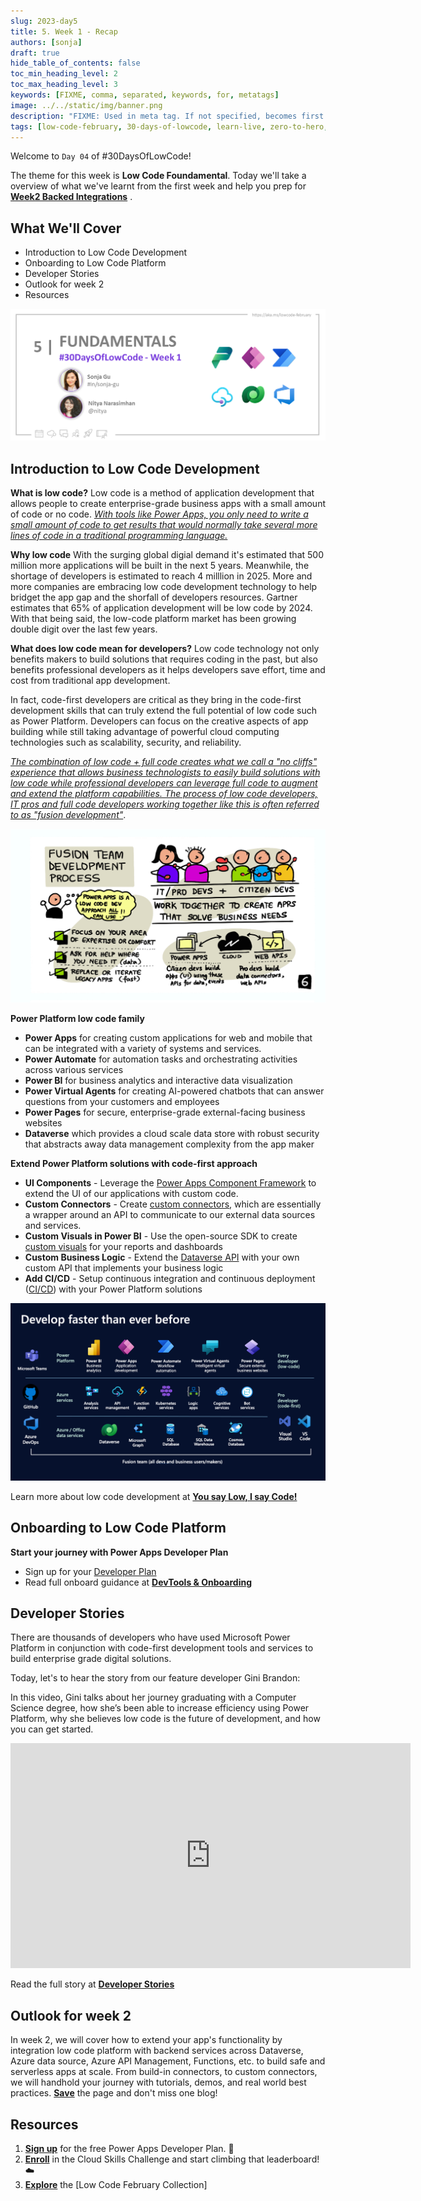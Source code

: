 ```yaml
---
slug: 2023-day5
title: 5. Week 1 - Recap
authors: [sonja]
draft: true
hide_table_of_contents: false
toc_min_heading_level: 2
toc_max_heading_level: 3
keywords: [FIXME, comma, separated, keywords, for, metatags]
image: ../../static/img/banner.png
description: "FIXME: Used in meta tag. If not specified, becomes first line of Markdown" 
tags: [low-code-february, 30-days-of-lowcode, learn-live, zero-to-hero, ask-the-expert,fusion-teams, power-platform]
---
```


<head>
  <meta name="twitter:url" 
    content="https://microsoft.github.io/Low-Code/blog/slug-FIXME" />
  <meta name="twitter:title" 
    content="FIXME: Title Of Post" />
  <meta name="twitter:description" 
    content="FIXME: Post Description" />
  <meta name="twitter:image" 
    content="FIXME: Post Image" />
  <meta name="twitter:card" content="summary_large_image" />
  <meta name="twitter:creator" 
    content="@nitya" />
  <meta name="twitter:site" content="@AzureAdvocates" /> 
  <link rel="canonical" 
    href="https://microsoft.github.io/Low-Code/blog/slug-FIXME" />
</head>

Welcome to `Day 04` of #30DaysOfLowCode!

The theme for this week is **Low Code Foundamental**. Today we'll take a overview of what we've learnt from the first week and help you prep for [**Week2 Backed Integrations**](https://aka.ms/lowcode-february/30days) .

## What We'll Cover
 * Introduction to Low Code Development
 * Onboarding to Low Code Platform 
 * Developer Stories
 * Outlook for week 2
 * Resources

<!-- FIXME: banner image -->
![Feb5 Banner](Feb5.png)


<!-- ************************************* -->
<!--  AUTHORS: ONLY UPDATE BELOW THIS LINE -->
<!-- ************************************* -->

## Introduction to Low Code Development

**What is low code?** Low code is a method of application development that allows people to create enterprise-grade business apps with a small amount of code or no code.  [*With tools like Power Apps, you only need to write a small amount of code to get results that would normally take several more lines of code in a traditional programming language.*](http://localhost:3000/Low-Code/blog/2023-day2)

**Why low code** With the surging global digial demand it's estimated that 500 million more applications will be built in the next 5 years. Meanwhile, the shortage of developers is estimated to reach 4 milllion in 2025. More and more companies are embracing low code development technology to help bridget the app gap and the shorfall of developers resources. Gartner estimates that 65% of application development will be low code by 2024. With that being said, the low-code platform market has been growing double digit over the last few years. 

**What does low code mean for developers?** Low code technology not only benefits makers to build solutions that requires coding in the past, but also benefits professional developers as it helps developers save effort, time and cost from traditional app development. 

In fact, code-first developers are critical as they bring in the code-first development skills that can truly extend the full potential of low code such as Power Platform. Developers can focus on the creative aspects of app building while still taking advantage of powerful cloud computing technologies such as scalability, security, and reliability. 

[*The combination of low code + full code creates what we call a "no cliffs" experience that allows business technologists to easily build solutions with low code while professional developers can leverage full code to augment and extend the platform capabilities. The process of low code developers, IT pros and full code developers working together like this is often referred to as "fusion development"*](http://localhost:3000/Low-Code/blog/2023-day2).

![Feb5](./02_FusionDevProcess.png)

**Power Platform low code family**

* **Power Apps** for creating custom applications for web and mobile that can be integrated with a variety of systems and services.
* **Power Automate** for automation tasks and orchestrating activities across various services
* **Power BI** for business analytics and interactive data visualization
* **Power Virtual Agents** for creating AI-powered chatbots that can answer questions from your customers and employees
* **Power Pages** for secure, enterprise-grade external-facing business websites
* **Dataverse** which provides a cloud scale data store with robust security that abstracts away data management complexity from the app maker

**Extend Power Platform solutions with code-first approach**

* **UI Components** - Leverage the [Power Apps Component Framework](https://aka.ms/LowCodePCF) to extend the UI of our applications with custom code.
* **Custom Connectors** - Create [custom connectors](https://aka.ms/LowCodeCustomConnectors), which are essentially a wrapper around an API to communicate to our external data sources and services.
* **Custom Visuals in Power BI** - Use the open-source SDK to create [custom visuals](https://aka.ms/LowCodeCustomVisuals) for your reports and dashboards
* **Custom Business Logic** - Extend the [Dataverse API](https://aka.ms/LowCodeDataverseAPI) with your own custom API that implements your business logic
* **Add CI/CD** - Setup continuous integration and continuous deployment ([CI/CD](https://aka.ms/LowCodeALM)) with your Power Platform solutions

![Feb5](./01%20-%20Kickoff.png)

Learn more about low code development at [**You say Low, I say Code!**]((http://localhost:3000/Low-Code/blog/2023-day2)) 

## Onboarding to Low Code Platform

**Start your journey with Power Apps Developer Plan** 
* Sign up for your [Developer Plan](https://aka.ms/lowcode-february/devplan)
* Read full onboard guidance at [**DevTools & Onboarding**](http://localhost:3000/Low-Code/blog/2023-day3)

## Developer Stories
There are thousands of developers who have used Microsoft Power Platform in conjunction with code-first development tools and services to build enterprise grade digital solutions. 

Today, let's to hear the story from our feature developer Gini Brandon: 

In this video, Gini talks about her journey graduating with a Computer Science degree, how she’s been able to increase efficiency using Power Platform, why she believes low code is the future of development, and how you can get started.

<iframe width="640" height="360" src="https://www.youtube.com/embed/OrWDTi8GVfM" title="It changed how I think about code - Gini Brandon - Power Platform Developer Stories" frameborder="0" allow="accelerometer; autoplay; clipboard-write; encrypted-media; gyroscope; picture-in-picture; web-share" allowfullscreen></iframe>

Read the full story at [**Developer Stories**](https://aka.ms/PowerForPros)

## Outlook for week 2
In week 2, we will cover how to extend your app's functionality by integration low code platform with backend services across Dataverse, Azure data source, Azure API Management, Functions, etc. to build safe and serverless apps at scale. From build-in connectors, to custom connectors, we will handhold your journey with tutorials, demos, and real world best practices. [**Save**](http://localhost:3000/Low-Code/blog) the page and don't miss one blog!

## Resources

1. [**Sign up**](https://aka.ms/lowcode-february/devplan) for the free Power Apps Developer Plan. 🙌 
2. [**Enroll**](https://aka.ms/lowcode-february/challenge) in the Cloud Skills Challenge and start climbing that leaderboard! ☁️
3. [**Explore**](https://aka.ms/lowcode-february/collection) the [Low Code February Collection]